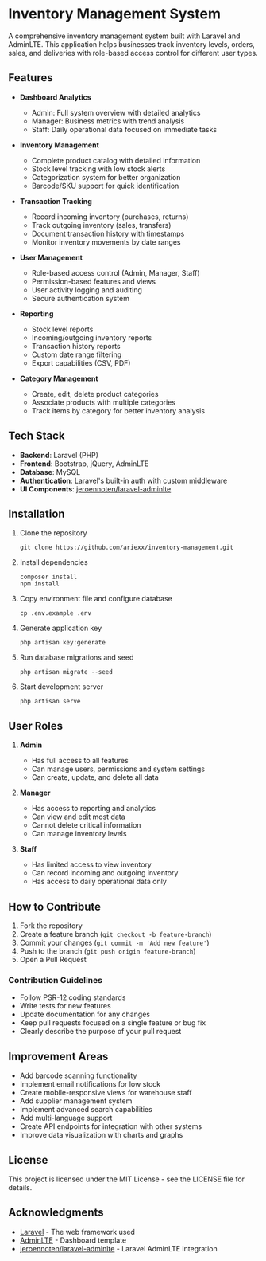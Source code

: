 # Inventory Management System

A comprehensive inventory management system built with Laravel and AdminLTE. This application helps businesses track inventory levels, orders, sales, and deliveries with role-based access control for different user types.

## Features

- **Dashboard Analytics**
    - Admin: Full system overview with detailed analytics
    - Manager: Business metrics with trend analysis
    - Staff: Daily operational data focused on immediate tasks

- **Inventory Management**
    - Complete product catalog with detailed information
    - Stock level tracking with low stock alerts
    - Categorization system for better organization
    - Barcode/SKU support for quick identification

- **Transaction Tracking**
    - Record incoming inventory (purchases, returns)
    - Track outgoing inventory (sales, transfers)
    - Document transaction history with timestamps
    - Monitor inventory movements by date ranges

- **User Management**
    - Role-based access control (Admin, Manager, Staff)
    - Permission-based features and views
    - User activity logging and auditing
    - Secure authentication system

- **Reporting**
    - Stock level reports
    - Incoming/outgoing inventory reports
    - Transaction history reports
    - Custom date range filtering
    - Export capabilities (CSV, PDF)

- **Category Management**
    - Create, edit, delete product categories
    - Associate products with multiple categories
    - Track items by category for better inventory analysis

## Tech Stack

- **Backend**: Laravel (PHP)
- **Frontend**: Bootstrap, jQuery, AdminLTE
- **Database**: MySQL
- **Authentication**: Laravel's built-in auth with custom middleware
- **UI Components**: [jeroennoten/laravel-adminlte](https://github.com/jeroennoten/Laravel-AdminLTE)

## Installation

1. Clone the repository
   ```
   git clone https://github.com/ariexx/inventory-management.git
   ```

2. Install dependencies
   ```
   composer install
   npm install
   ```

3. Copy environment file and configure database
   ```
   cp .env.example .env
   ```

4. Generate application key
   ```
   php artisan key:generate
   ```

5. Run database migrations and seed
   ```
   php artisan migrate --seed
   ```

6. Start development server
   ```
   php artisan serve
   ```

## User Roles

1. **Admin**
    - Has full access to all features
    - Can manage users, permissions and system settings
    - Can create, update, and delete all data

2. **Manager**
    - Has access to reporting and analytics
    - Can view and edit most data
    - Cannot delete critical information
    - Can manage inventory levels

3. **Staff**
    - Has limited access to view inventory
    - Can record incoming and outgoing inventory
    - Has access to daily operational data only

## How to Contribute

1. Fork the repository
2. Create a feature branch (`git checkout -b feature-branch`)
3. Commit your changes (`git commit -m 'Add new feature'`)
4. Push to the branch (`git push origin feature-branch`)
5. Open a Pull Request

### Contribution Guidelines

- Follow PSR-12 coding standards
- Write tests for new features
- Update documentation for any changes
- Keep pull requests focused on a single feature or bug fix
- Clearly describe the purpose of your pull request

## Improvement Areas

- Add barcode scanning functionality
- Implement email notifications for low stock
- Create mobile-responsive views for warehouse staff
- Add supplier management system
- Implement advanced search capabilities
- Add multi-language support
- Create API endpoints for integration with other systems
- Improve data visualization with charts and graphs

## License

This project is licensed under the MIT License - see the LICENSE file for details.

## Acknowledgments

- [Laravel](https://laravel.com/) - The web framework used
- [AdminLTE](https://adminlte.io/) - Dashboard template
- [jeroennoten/laravel-adminlte](https://github.com/jeroennoten/Laravel-AdminLTE) - Laravel AdminLTE integration
